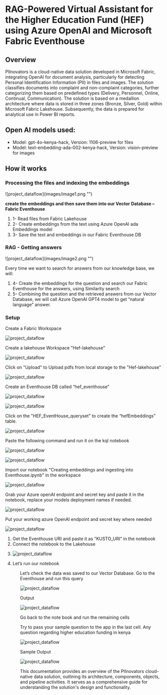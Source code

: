 <!DOCTYPE html>
<html>
<body>
<h1> RAG-Powered Virtual Assistant for the Higher Education Fund (HEF) using Azure OpenAI and Microsoft Fabric Eventhouse </h1>    
<h2>Overview</h2>

<p>PIInovators is a cloud-native data solution developed in Microsoft Fabric, integrating OpenAI for document analysis, particularly for detecting Personal Identification Information (PII) in files and images. The solution classifies documents into complaint and non-complaint categories, further categorizing them based on predefined types (Delivery, Personnel, Online, Continual, Communication). The solution is based on a medallion architecture where data is stored in three zones (Bronze, Silver, Gold) within Microsoft Fabric Lakehouse. Subsequently, the data is prepared for analytical use in Power BI reports.</p>

<h2>Open AI models used:</h2>

<ul>
    <li>Model: gpt-4o-kenya-hack, Version: 1106-preview for files</li>
    <li>Model: text-embedding-ada-002-kenya-hack, Version: vision-preview for images</li>
</ul>

<h2> How it works </h2>
<h3> Processing the files and indexing the embeddings </h3>
![project_dataflow](images/image1.png "")

<p>
<strong> create the embeddings and then save them into our Vector Database – Fabric Eventhouse</strong>
<ol>
    <li>1- Read files from Fabric Lakehouse</li>
    <li>2- Create embeddings from the text using Azure OpenAI ada Embeddings model</li>
    <li>3- Save the text and embeddings in our Fabric Eventhouse DB</li>
</ol>
</p>

<h3> RAG - Getting answers </h3>
![project_dataflow](images/image2.png "")
<p>
Every time we want to search for answers from our knowledge base, we will:
<ol>
    <li>4- Create the embeddings for the question and search our Fabric Eventhouse for the answers, using Similarity search</li>
    <li>5- Combining the question and the retrieved answers from our Vector Database, we will call Azure OpenAI GPT4 model to get “natural language” answer.</li>
   
</ol>
</p>

<h3>Setup</h3>
<p>Create a Fabric Workspace</p>

![project_dataflow](images/image3.png "")

<p>Create a lakehouse Workspace "Hef-lakehouse"</p>

![project_dataflow](images/image4.png "")

<p> Click on "Upload" to Upload pdfs from local storage to the "Hef-lakehouse"</p>

![project_dataflow](images/image6.png "")

<p>Create an Eventhouse DB called “hef_eventhouse”</p>

![project_dataflow](images/image7.png "")

![project_dataflow](images/image8.png "")

<p>Click on the "HEF_EventHouse_queryset" to create the “hefEmbeddings” table.</p>

![project_dataflow](images/image9.png "")

<p>Paste the following command and run it on the kql notebook</p>

![project_dataflow](images/image10.png "")

![project_dataflow](images/image11.png "")

<p>Import our notebook "Creating embeddings and ingesting into Eventhouse.ipynb" in the workspace</p>

![project_dataflow](images/image12.png "")

<p>Grab your Azure openAI endpoint and secret key and paste it in the notebook, replace your models deployment names if needed.</p>

![project_dataflow](images/image13.png "")
<p> Put your working azure OpenAI endpoint and secret key where needed </p>

![project_dataflow](images/image14.png "")
<ol>
<li>Get the Eventhouse URI and paste it as “KUSTO_URI” in the notebook</li>
<li>Connect the notebook to the Lakehouse <li>

![project_dataflow](images/image14.png "")
<li>Let’s run our notebook</li>
<ol>

<p>Let’s check the data was saved to our Vector Database.
Go to the Eventhouse and run this query</p>

![project_dataflow](images/image15.png "")
<p>Output</p>

![project_dataflow](images/image16.png "")

<p> Go back to the note book and run the remaining cells</p>
<p>Try to pass your sample question to the app in the last cell. Any question regarding higher education funding in kenya</p>

![project_dataflow](images/image18.png "")
<p>Sample Output</p>

![project_dataflow](images/image17.png "")


<p>This documentation provides an overview of the PIInovators cloud-native data solution, outlining its architecture, components, objects, and pipeline activities. It serves as a comprehensive guide for understanding the solution's design and functionality.</p>

<ul>
